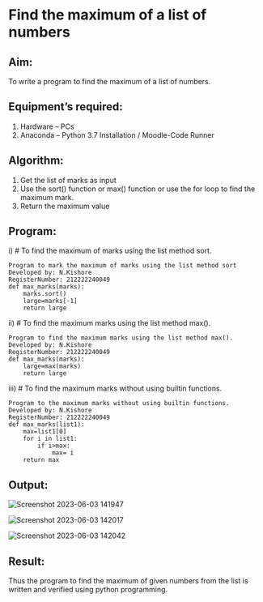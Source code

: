 # Find the maximum of a list of numbers
## Aim:
To write a program to find the maximum of a list of numbers.
## Equipment’s required:
1.	Hardware – PCs
2.	Anaconda – Python 3.7 Installation / Moodle-Code Runner
## Algorithm:
1.	Get the list of marks as input
2.	Use the sort() function or max() function or use the for loop to find the maximum mark.
3.	Return the maximum value
## Program:

i)	# To find the maximum of marks using the list method sort.
```
Program to mark the maximum of marks using the list method sort
Developed by: N.Kishore
RegisterNumber: 212222240049
def max_marks(marks):
    marks.sort()
    large=marks[-1]
    return large
```

ii)	# To find the maximum marks using the list method max().
```
Program to find the maximum marks using the list method max().
Developed by: N.Kishore
RegisterNumber: 212222240049
def max_marks(marks):
    large=max(marks)
    return large
```

iii) # To find the maximum marks without using builtin functions.
```
Program to the maximum marks without using builtin functions.
Developed by: N.Kishore
RegisterNumber: 212222240049
def max_marks(list1):
    max=list1[0]
    for i in list1:
        if i>max:
            max= i
    return max
```

## Output:

![Screenshot 2023-06-03 141947](https://github.com/nkishore2210/FindMaximum/assets/118707090/191369e4-1322-4f4a-8217-b05d920c9416)

![Screenshot 2023-06-03 142017](https://github.com/nkishore2210/FindMaximum/assets/118707090/fd6e638e-619b-4d01-a48a-f2a681752771)

![Screenshot 2023-06-03 142042](https://github.com/nkishore2210/FindMaximum/assets/118707090/63e993e7-2760-4e7d-9c9e-b8a49d9a0423)

## Result:
Thus the program to find the maximum of given numbers from the list is written and verified using python programming.
